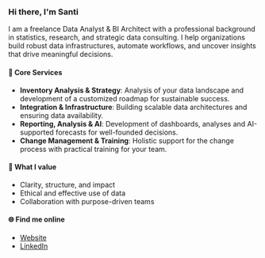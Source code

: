 ### Hi there, I'm Santi

I am a freelance Data Analyst & BI Architect with a professional background in statistics, research, and strategic data consulting. I help organizations build robust data infrastructures, automate workflows, and uncover insights that drive meaningful decisions.

#### 💼 Core Services

- **Inventory Analysis & Strategy**: Analysis of your data landscape and development of a customized roadmap for sustainable success.
- **Integration & Infrastructure**: Building scalable data architectures and ensuring data availability.
- **Reporting, Analysis & AI**: Development of dashboards, analyses and AI-supported forecasts for well-founded decisions.
- **Change Management & Training**: Holistic support for the change process with practical training for your team.

#### 🧠 What I value
- Clarity, structure, and impact  
- Ethical and effective use of data  
- Collaboration with purpose-driven teams
#### 🌐 Find me online
- [Website](https://www.santinawey.com)
- [LinkedIn](https://www.linkedin.com/in/santina-wey/)
